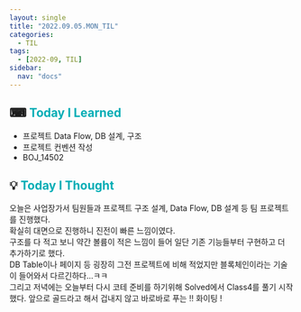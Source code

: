 ```yaml
---
layout: single
title: "2022.09.05.MON_TIL"
categories:
  - TIL
tags:
  - [2022-09, TIL]
sidebar:
  nav: "docs"
---
```


## ⌨ <a style="color:#00adb5">Today I Learned</a>

- 프로젝트 Data Flow, DB 설계, 구조
- 프로젝트 컨벤션 작성
- BOJ_14502

## 💡 <a style="color:#00adb5">Today I Thought</a>

오늘은 사업장가서 팀원들과 프로젝트 구조 설계, Data Flow, DB 설계 등 팀 프로젝트를 진행했다.<br>
확실히 대면으로 진행하니 진전이 빠른 느낌이였다.<br>
구조를 다 적고 보니 약간 볼륨이 적은 느낌이 들어 일단 기존 기능들부터 구현하고 더 추가하기로 했다.<br>
DB Table이나 페이지 등 굉장히 그전 프로젝트에 비해 적었지만 블록체인이라는 기술이 들어와서 다르긴하다...ㅋㅋ<br>
그리고 저녁에는 오늘부터 다시 코테 준비를 하기위해 Solved에서 Class4를 풀기 시작했다. 앞으로 골드라고 해서 겁내지 않고 바로바로 푸는 !! 화이팅 !
